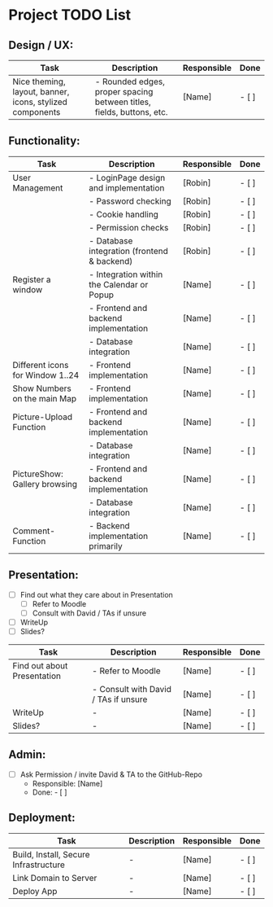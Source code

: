 # Project TODO List

## Design / UX:

| Task                                                      | Description                                             | Responsible   | Done  |
|-----------------------------------------------------------|---------------------------------------------------------|---------------|-------|
| Nice theming, layout, banner, icons, stylized components   | - Rounded edges, proper spacing between titles, fields, buttons, etc. | [Name]        | - [ ] |

## Functionality:

| Task                           | Description                                             | Responsible   | Done  |
|--------------------------------|---------------------------------------------------------|---------------|-------|
| User Management                | - LoginPage design and implementation                  | [Robin]        | - [ ] |
|                                | - Password checking                                    | [Robin]        | - [ ] |
|                                | - Cookie handling                                      | [Robin]        | - [ ] |
|                                | - Permission checks                                    | [Robin]        | - [ ] |
|                                | - Database integration (frontend & backend)            | [Robin]        | - [ ] |
| Register a window               | - Integration within the Calendar or Popup               | [Name]        | - [ ] |
|                                | - Frontend and backend implementation                   | [Name]        | - [ ] |
|                                | - Database integration                                 | [Name]        | - [ ] |
| Different icons for Window 1..24 | - Frontend implementation                               | [Name]        | - [ ] |
| Show Numbers on the main Map    | - Frontend implementation                               | [Name]        | - [ ] |
| Picture-Upload Function         | - Frontend and backend implementation                   | [Name]        | - [ ] |
|                                | - Database integration                                 | [Name]        | - [ ] |
| PictureShow: Gallery browsing   | - Frontend and backend implementation                   | [Name]        | - [ ] |
|                                | - Database integration                                 | [Name]        | - [ ] |
| Comment-Function                | - Backend implementation primarily                     | [Name]        | - [ ] |

## Presentation:
- [ ] Find out what they care about in Presentation
  - [ ] Refer to Moodle
  - [ ] Consult with David / TAs if unsure
- [ ] WriteUp
- [ ] Slides?

| Task                           | Description                                             | Responsible   | Done  |
|--------------------------------|---------------------------------------------------------|---------------|-------|
| Find out about Presentation     | - Refer to Moodle                                      | [Name]        | - [ ] |
|                                | - Consult with David / TAs if unsure                    | [Name]        | - [ ] |
| WriteUp                        | -                                                     | [Name]        | - [ ] |
| Slides?                         | -                                                     | [Name]        | - [ ] |

## Admin:
- [ ] Ask Permission / invite David & TA to the GitHub-Repo
  - Responsible: [Name]
  - Done: - [ ]

## Deployment:

| Task                           | Description                                             | Responsible   | Done  |
|--------------------------------|---------------------------------------------------------|---------------|-------|
| Build, Install, Secure Infrastructure | -                                              | [Name]        | - [ ] |
| Link Domain to Server           | -                                                     | [Name]        | - [ ] |
| Deploy App                      | -                                                     | [Name]        | - [ ] |
